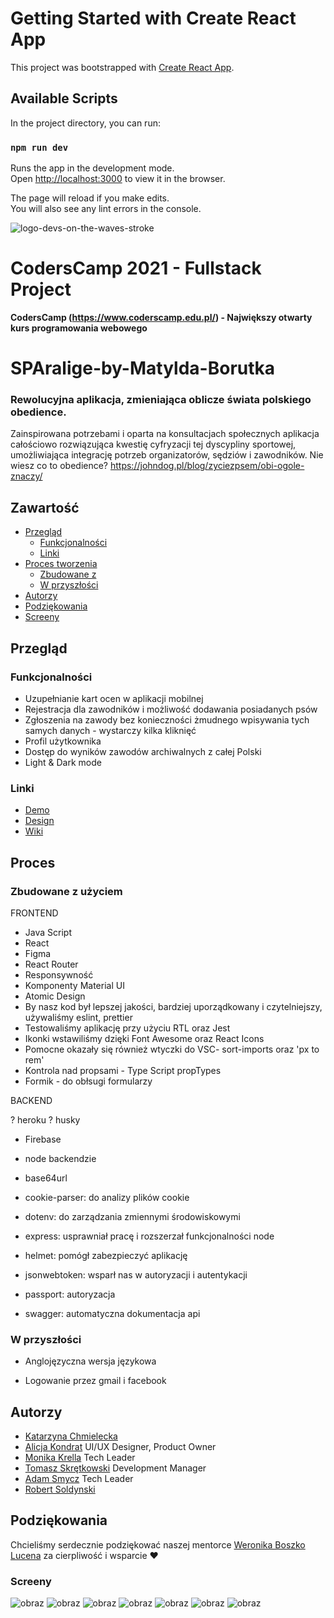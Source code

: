 # Getting Started with Create React App

This project was bootstrapped with
[Create React App](https://github.com/facebook/create-react-app).

## Available Scripts

In the project directory, you can run:

### `npm run dev`

Runs the app in the development mode.\
Open [http://localhost:3000](http://localhost:3000) to view it in the browser.

The page will reload if you make edits.\
You will also see any lint errors in the console.

![logo-devs-on-the-waves-stroke](https://user-images.githubusercontent.com/19845958/148255475-9f24bd68-7020-42e8-a0d7-c2ed885848e5.png)

# CodersCamp 2021 - Fullstack Project

**CodersCamp (https://www.coderscamp.edu.pl/) - Największy otwarty kurs
programowania webowego**

# SPAralige-by-Matylda-Borutka

### Rewolucyjna aplikacja, zmieniająca oblicze świata polskiego obedience.

Zainspirowana potrzebami i oparta na konsultacjach społecznych aplikacja
całościowo rozwiązująca kwestię cyfryzacji tej dyscypliny sportowej,
umożliwiająca integrację potrzeb organizatorów, sędziów i zawodników. Nie wiesz
co to obedience? https://johndog.pl/blog/zyciezpsem/obi-ogole-znaczy/

## Zawartość

- [Przegląd](#przegląd)
  - [Funkcjonalności](#funkcjonalności)
  - [Linki](#linki)
- [Proces tworzenia](#proces)
  - [Zbudowane z](#zbudowane-z-użyciem)
  - [W przyszłości](#w-przyszłości)
- [Autorzy](#autorzy)
- [Podziękowania](#podziękowania)
- [Screeny](#screeny)

## Przegląd

### Funkcjonalności

- Uzupełnianie kart ocen w aplikacji mobilnej
- Rejestracja dla zawodników i możliwość dodawania posiadanych psów
- Zgłoszenia na zawody bez konieczności żmudnego wpisywania tych samych danych -
  wystarczy kilka kliknięć
- Profil użytkownika
- Dostęp do wyników zawodów archiwalnych z całej Polski
- Light & Dark mode

### Linki

- [Demo](https://sparalige.web.app/)
- [Design](https://www.figma.com/file/60G2roW2LTZSytHhK4jx4c/SPAralige_rework?node-id=25%3A1121)
- [Wiki](https://github.com/CC2021-WBL/SPAralige-by-Matylda-Borutka/wiki)

## Proces

### Zbudowane z użyciem

FRONTEND

- Java Script
- React
- Figma
- React Router
- Responsywność
- Komponenty Material UI
- Atomic Design
- By nasz kod był lepszej jakości, bardziej uporządkowany i czytelniejszy,
  używaliśmy eslint, prettier
- Testowaliśmy aplikację przy użyciu RTL oraz Jest
- Ikonki wstawiliśmy dzięki Font Awesome oraz React Icons
- Pomocne okazały się również wtyczki do VSC- sort-imports oraz 'px to rem'
- Kontrola nad propsami - Type Script propTypes
- Formik - do obłsugi formularzy

BACKEND

? heroku
? husky
- Firebase
- node
  backendzie
- base64url
- cookie-parser: do analizy plików cookie
- dotenv: do zarządzania zmiennymi środowiskowymi
- express: usprawniał pracę i rozszerzał funkcjonalności node
- helmet: pomógł zabezpieczyć aplikację
- jsonwebtoken: wsparł nas w autoryzacji i autentykacji

- passport: autoryzacja
- swagger: automatyczna dokumentacja api

### W przyszłości

- Anglojęzyczna wersja językowa

- Logowanie przez gmail i facebook

## Autorzy

- [Katarzyna Chmielecka](https://github.com/KatarzynaChmielecka)
- [Alicja Kondrat](https://github.com/pierwszazlewej) UI/UX Designer, Product
  Owner
- [Monika Krella](https://github.com/MonikaKrella) Tech Leader
- [Tomasz Skrętkowski](https://github.com/n0macx) Development Manager
- [Adam Smycz](https://github.com/Smyku6) Tech Leader
- [Robert Soldynski](https://github.com/RobertS-ki)

## Podziękowania

Chcieliśmy serdecznie podziękować naszej mentorce
[Weronika Boszko Lucena](https://github.com/vieraboschkova) za cierpliwość i
wsparcie ♥

### Screeny

![obraz](https://user-images.githubusercontent.com/96307488/164759988-10b59c58-4e10-46a4-b1b2-c0302af71902.png)
![obraz](https://user-images.githubusercontent.com/96307488/164760064-c4e71721-ee17-43f7-bfb9-5be570e60c5e.png)
![obraz](https://user-images.githubusercontent.com/96307488/164760102-63866c65-4f88-41d4-a2f1-f8591b48d296.png)
![obraz](https://user-images.githubusercontent.com/96307488/164760161-5c5eb203-52d6-49d7-bfd5-e635144ba688.png)
![obraz](https://user-images.githubusercontent.com/96307488/164760210-1b1dc4ee-e26c-49af-a973-738c76919403.png)
![obraz](https://user-images.githubusercontent.com/96307488/164760294-92cbe8cd-d772-461f-bdb6-97c7fe079075.png)
![obraz](https://user-images.githubusercontent.com/96307488/164762383-6935731d-cea0-4c17-a679-6dd239589841.png)




